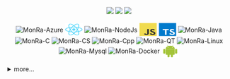 <!--Hello
<h2><img src="https://emojis.slackmojis.com/emojis/images/1531849430/4246/blob-sunglasses.gif?1531849430" width="30"/> Hi 👋 , I'm MonRá! <img src="https://media.giphy.com/media/12oufCB0MyZ1Go/giphy.gif" width="50"></h2>
-->

<div>
  </p>
  <div align="center">
   <a href="https://www.facebook.com/ramon.chaib" target="_blank"><img src="https://img.shields.io/badge/-Facebook-%230077B5?style=for-the-badge&logo=facebook&logoColor=white" target="_blank"></a> 
  <a href="https://www.instagram.com/monrapps/" target="_blank"><img src="https://img.shields.io/badge/-Instagram-%23E4405F?style=for-the-badge&logo=instagram&logoColor=white" target="_blank"></a>
  <a href="https://www.linkedin.com/in/ramon-chaib-27007635/" target="_blank"><img src="https://img.shields.io/badge/-LinkedIn-%230077B5?style=for-the-badge&logo=linkedin&logoColor=white" target="_blank"></a>   
</div>
  
 <div style="display: inline_block" align="center"><br>
  <img align="center" alt="MonRa-Azure" height="30" width="40" src="https://cdn.jsdelivr.net/gh/devicons/devicon/icons/azure/azure-original.svg">
  <img align="center" alt="MonRa-React" height="30" width="40" src="https://raw.githubusercontent.com/devicons/devicon/master/icons/react/react-original.svg">
  <img align="center" alt="MonRa-NodeJs" height="30" width="40" src="https://cdn.jsdelivr.net/gh/devicons/devicon/icons/nodejs/nodejs-original.svg">
  <img align="center" alt="MonRa-Js" height="30" width="40" src="https://raw.githubusercontent.com/devicons/devicon/master/icons/javascript/javascript-original.svg">     <img align="center" alt="MonRa-Ts" height="30" width="40" src="https://raw.githubusercontent.com/devicons/devicon/master/icons/typescript/typescript-original.svg">
  <img align="center" alt="MonRa-Java" height="30" width="40" src="https://cdn.jsdelivr.net/gh/devicons/devicon/icons/java/java-original.svg">
  <img align="center" alt="MonRa-C" height="30" width="40" src="https://cdn.jsdelivr.net/gh/devicons/devicon/icons/c/c-original.svg">
  <img align="center" alt="MonRa-CS" height="30" width="40" src="https://cdn.jsdelivr.net/gh/devicons/devicon/icons/csharp/csharp-original.svg">
  <img align="center" alt="MonRa-Cpp" height="30" width="40" src="https://cdn.jsdelivr.net/gh/devicons/devicon/icons/cplusplus/cplusplus-original.svg">
  <img align="center" alt="MonRa-QT" height="30" width="40" src="https://cdn.jsdelivr.net/gh/devicons/devicon/icons/qt/qt-original.svg">
  <img align="center" alt="MonRa-Linux" height="30" width="40" src="https://cdn.jsdelivr.net/gh/devicons/devicon/icons/linux/linux-original.svg">
  <img align="center" alt="MonRa-Mysql" height="30" width="40" src="https://cdn.jsdelivr.net/gh/devicons/devicon/icons/mysql/mysql-original.svg">
  <img align="center" alt="MonRa-Docker" height="30" width="40" src="https://cdn.jsdelivr.net/gh/devicons/devicon/icons/docker/docker-original.svg">  
  <img align="center" alt="MonRa-Android" height="30" width="40" src="https://github.com/devicons/devicon/blob/master/icons/android/android-original.svg">
  
</div>
</a>

</br>
<!--
[![github activity graph](https://activity-graph.herokuapp.com/graph?username=monrapps&theme=chartreuse-dark)](https://github.com/monrapps/)
-->
<div>
<details>
      <summary>more...</summary>
      
<!--
### <img src="https://media.giphy.com/media/VgCDAzcKvsR6OM0uWg/giphy.gif" width="50"> A little more about me...  

```javascript
const monra = {
    pronouns: "He" | "Him",
    code: ["any"],
    askMeAbout: ["any"],
    technologies: {
        backEnd: {
            js: ["any"],
        },
        mobileApp: {
            native: ["Android Development"]
        },
        devOps: ["AWS", "Docker🐳", "Route53", "Nginx"],
        databases: ["mongo", "MySql", "sqlite"],
        misc: ["Firebase", "Socket.IO", "selenium", "open-cv", "php", "SuiteApp"]
    },
    architecture: ["Serverless Architecture", "Progressive web applications", "Single page applications"],
    currentFocus: "Building Robots to ease opertations",
    funFact: "There are two ways to write error-free programs; only the third one works"
};
```
-->

---
<!--START_SECTION:waka-->
![Code Time](http://img.shields.io/badge/Code%20Time-660%20hrs%2026%20mins-blue)

![Profile Views](http://img.shields.io/badge/Profile%20Views-0-blue)

![Lines of code](https://img.shields.io/badge/From%20Hello%20World%20I%27ve%20Written-3.0%20million%20lines%20of%20code-blue)

**🐱 My GitHub Data** 

> 📦 38.8 kB Used in GitHub's Storage 
 > 
> 🏆 1,759 Contributions in the Year 2024
 > 
> 🚫 Not Opted to Hire
 > 
> 📜 24 Public Repositories 
 > 
> 🔑 18 Private Repositories 
 > 
**I'm an Early 🐤** 

```text
🌞 Morning                7700 commits        █████████░░░░░░░░░░░░░░░░   35.10 % 
🌆 Daytime                10108 commits       ████████████░░░░░░░░░░░░░   46.08 % 
🌃 Evening                3406 commits        ████░░░░░░░░░░░░░░░░░░░░░   15.53 % 
🌙 Night                  723 commits         █░░░░░░░░░░░░░░░░░░░░░░░░   03.30 % 
```
📅 **I'm Most Productive on Thursday** 

```text
Monday                   4069 commits        █████░░░░░░░░░░░░░░░░░░░░   18.55 % 
Tuesday                  4031 commits        █████░░░░░░░░░░░░░░░░░░░░   18.38 % 
Wednesday                4243 commits        █████░░░░░░░░░░░░░░░░░░░░   19.34 % 
Thursday                 4670 commits        █████░░░░░░░░░░░░░░░░░░░░   21.29 % 
Friday                   2970 commits        ███░░░░░░░░░░░░░░░░░░░░░░   13.54 % 
Saturday                 1173 commits        █░░░░░░░░░░░░░░░░░░░░░░░░   05.35 % 
Sunday                   781 commits         █░░░░░░░░░░░░░░░░░░░░░░░░   03.56 % 
```


📊 **This Week I Spent My Time On** 

```text
🕑︎ Time Zone: America/Sao_Paulo

💬 Programming Languages: 
C                        13 hrs 49 mins      █████████░░░░░░░░░░░░░░░░   37.60 % 
SQL                      6 hrs 1 min         ████░░░░░░░░░░░░░░░░░░░░░   16.39 % 
Markdown                 3 hrs 37 mins       ██░░░░░░░░░░░░░░░░░░░░░░░   09.88 % 
TypeScript               3 hrs 11 mins       ██░░░░░░░░░░░░░░░░░░░░░░░   08.66 % 
Bash                     2 hrs 59 mins       ██░░░░░░░░░░░░░░░░░░░░░░░   08.15 % 

🔥 Editors: 
VS Code                  36 hrs 46 mins      █████████████████████████   100.00 % 

🐱‍💻 Projects: 
wlm-esp32                15 hrs 35 mins      ███████████░░░░░░░░░░░░░░   42.40 % 
wlm-infra                12 hrs 28 mins      ████████░░░░░░░░░░░░░░░░░   33.89 % 
Markdown                 5 hrs 4 mins        ███░░░░░░░░░░░░░░░░░░░░░░   13.79 % 
wlm-backend              3 hrs 28 mins       ██░░░░░░░░░░░░░░░░░░░░░░░   09.46 % 
wlm-frontend             10 mins             ░░░░░░░░░░░░░░░░░░░░░░░░░   00.46 % 

💻 Operating System: 
Windows                  20 hrs 39 mins      ██████████████░░░░░░░░░░░   56.18 % 
WSL                      16 hrs 6 mins       ███████████░░░░░░░░░░░░░░   43.82 % 
```

**I Mostly Code in C++** 

```text
C++                      8 repos             ████░░░░░░░░░░░░░░░░░░░░░   16.00 % 
C                        8 repos             ████░░░░░░░░░░░░░░░░░░░░░   16.00 % 
HTML                     4 repos             ██░░░░░░░░░░░░░░░░░░░░░░░   08.00 % 
TypeScript               4 repos             ██░░░░░░░░░░░░░░░░░░░░░░░   08.00 % 
Python                   2 repos             █░░░░░░░░░░░░░░░░░░░░░░░░   04.00 % 
```



**Timeline**

![Lines of Code chart](https://raw.githubusercontent.com/monrapps/monrapps/master/assets/bar_graph.png)


 Last Updated on 18/07/2024 06:39:24 UTC
<!--END_SECTION:waka-->
